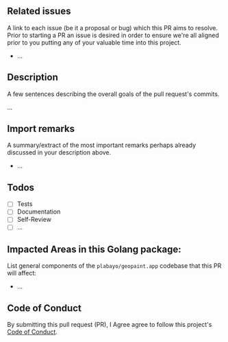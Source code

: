 ## Related issues

A link to each issue (be it a proposal or bug) which this PR aims to resolve.
Prior to starting a PR an issue is desired in order to ensure we're all aligned
prior to you putting any of your valuable time into this project.

* ...

## Description

A few sentences describing the overall goals of the pull request's commits.

...

## Import remarks

A summary/extract of the most important remarks perhaps already
discussed in your description above.

* ...

## Todos

- [ ] Tests
- [ ] Documentation
- [ ] Self-Review
- [ ] ...

## Impacted Areas in this Golang package:

List general components of the `plabayo/geopaint.app` codebase that this PR will affect:

* ...

## Code of Conduct

By submitting this pull request (PR), I Agree agree to follow this project's
[Code of Conduct](https://github.com/plabayo/geopaint.app/blob/main/CODE_OF_CONDUCT.md).